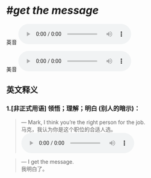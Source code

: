 # ***\#get the message*** 
英音
<audio src="./media/get the message1_AAC.aac" controls="controls"></audio>

美音
<audio src="./media/get the message2_AAC.aac" controls="controls"></audio>



  

英文释义
---
### 1.**[非正式用语] 领悟；理解；明白 (别人的暗示)：**  

 > — Mark, I think you’re the right person for the job.  
 > 马克，我认为你是这个职位的合适人选。    
<audio src="./media/message-5.aac" controls="controls"></audio>

 > — I get the message.   
 > 我明白了。    


